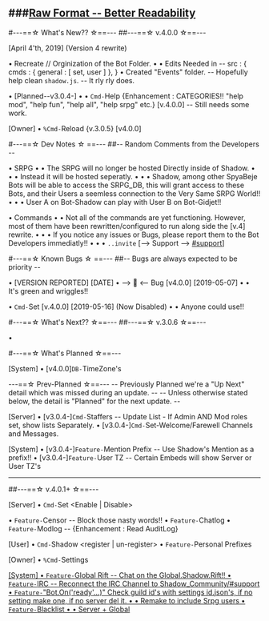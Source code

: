 ###[Raw Format -- Better Readability](https://raw.githubusercontent.com/shadow-spybeje/LadyShadow/master/docs/ChangeLog.md)
----------
#---==☆ What's New?? ☆==---
  ##---==☆ v.4.0.0 ☆==---

[April 4'th, 2019] (Version 4 rewrite)

• Recreate // Orginization of the Bot Folder.
• • Edits Needed in -- src : {
  cmds : { general : [ set, user ] },
}
• Created "Events" folder. -- Hopefully help clean `shadow.js`. -- It rly rly does.


• [Planned--v3.0.4-]
• • `Cmd-`Help {Enhancement : CATEGORIES!! "help mod", "help fun", "help all", "help srpg" etc.} [v.4.0.0] -- Still needs some work.


[Owner]
• `%Cmd-`Reload {v.3.0.5} [v4.0.0]




#---==☆ Dev Notes ☆ ==---
  ##-- Random Comments from the Developers --

• SRPG
• • The SRPG will no longer be hosted Directly inside of Shadow.
• • • Instead it will be hosted seperatly.
• • • Shadow, among other SpyaBeje Bots will be able to access the SRPG_DB, this will grant access to these Bots, and their Users a seemless connection to the Very Same SRPG World!!
• • • User A on Bot-Shadow can play with User B on Bot-Gidjet!!



• Commands
• • Not all of the commands are yet functioning. However, most of them have been rewritten/configured to run along side the [v.4] rewrite.
• • • If you notice any issues or Bugs, please report them to the Bot Developers immediatly!!
• • • `..invite` [--> Support --> [#support](https://discordapp.com/channels/416906584900239370/499074006511517696)]



#---==☆ Known Bugs ☆ ==---
  ##-- Bugs are always expected to be priority --

• <BUG> [VERSION REPORTED] [DATE]
• --> 🐛 <-- Bug [v4.0.0] [2019-05-07]
• • It's green and wriggles!!

• `Cmd-`Set [v.4.0.0] [2019-05-16] (Now Disabled)
• • Anyone could use!!




#---==☆ What's Next?? ☆==---
   ##---==☆ v.3.0.6 ☆==---

•




#---==☆ What's Planned ☆==---

[System]
• [v4.0.0]`DB-`TimeZone's

 ---==☆ Prev-Planned ☆==---
  -- Previously Planned we're a "Up Next" detail which was missed during an update. --
  -- Unless otherwise stated below, the detail is "Planned" for the next update. --

[Server]
• [v3.0.4-]`Cmd-`Staffers -- Update List - If Admin AND Mod roles set, show lists Separately.
• [v3.0.4-]`Cmd-`Set-Welcome/Farewell Channels and Messages.

[System]
• [v3.0.4-]`Feature-`Mention Prefix -- Use Shadow's Mention as a prefix!!
• [v3.0.4-]`Feature-`User TZ -- Certain Embeds will show Server or User TZ's

-----
  ##---==☆ v.4.0.1+ ☆==---

[Server]
• `Cmd-`Set <Enable | Disable> <cmd>

• `Feature-`Censor -- Block those nasty words!!
• `Feature-`Chatlog
• `Feature-`Modlog -- {Enhancement : Read AuditLog}


[User]
• `Cmd-`Shadow <register | un-register>
• `Feature-`Personal Prefixes


[Owner]
• `%Cmd-`Settings <u> <id>


[System]
• `Feature-`Global Rift -- Chat on the Global.Shadow.Rift!!
• `Feature-`IRC -- Reconnect the IRC Channel to Shadow_Community/#support
• `Feature-`"Bot.On('ready'...)" Check guild id's with settings id.json's, if no setting make one, if no server del it.
• • Remake to include Srpg users
• `Feature-`Blacklist
• • Server + Global
